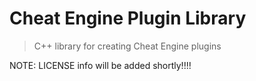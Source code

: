 # Cheat Engine Plugin Library

> C++ library for creating Cheat Engine plugins

NOTE: LICENSE info will be added shortly!!!!
